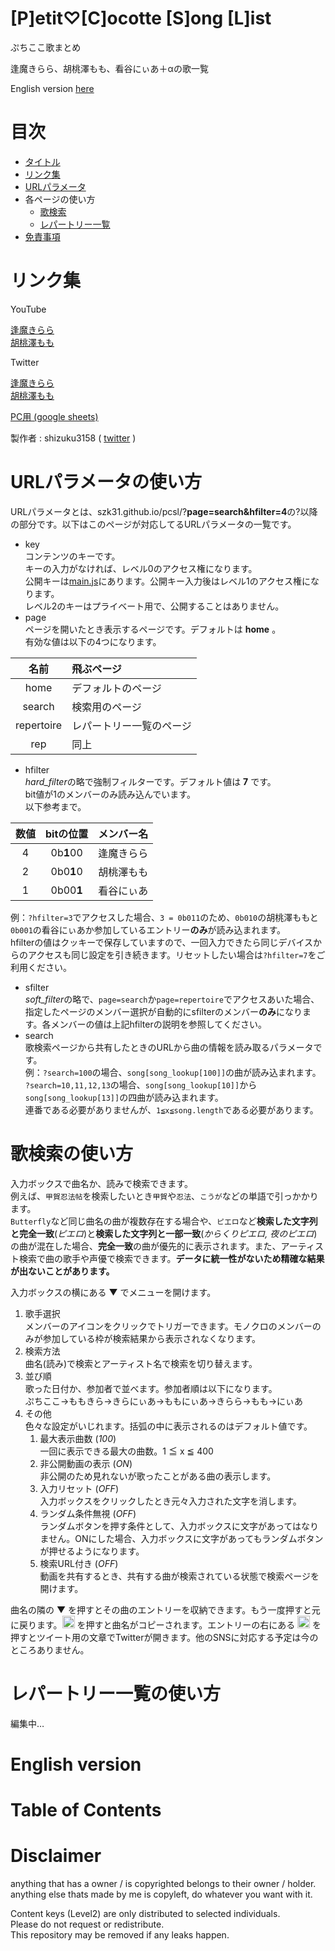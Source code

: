 # [P]etit♡[C]ocotte [S]ong [L]ist <a name="title"></a>
ぷちここ歌まとめ

逢魔きらら、胡桃澤もも、看谷にぃあ＋αの歌一覧

English version [here](#eng)

# 目次 <a name="toc"></a>

- [タイトル](#title)
- [リンク集](#links)
- [URLパラメータ](#urlpara)
- 各ページの使い方
  - [歌検索](#search)
  - [レパートリー一覧](#rep)
- [免責事項](#disclaimer)

# リンク集 <a name="links"></a>

YouTube

[逢魔きらら](https://www.youtube.com/@omakirara)\
[胡桃澤もも](https://www.youtube.com/@kurumizawamomo)

Twitter

[逢魔きらら](https://twitter.com/omakirara)\
[胡桃澤もも](https://twitter.com/kurumizawamomo)


[PC用 (google sheets)](https://docs.google.com/spreadsheets/d/1DSU1xBxXEZodMQCCu7hWsvdxWt-K0biXI5tt5_RD_DQ/)

製作者 : shizuku3158 ( [twitter](https://twitter.com/8513ukuzihs) )

# URLパラメータの使い方 <a name="urlpara"></a>
URLパラメータとは、szk31<area>.github.io/pcsl/?**page=search&hfilter=4**の?以降の部分です。以下はこのページが対応してるURLパラメータの一覧です。

 - key\
コンテンツのキーです。\
キーの入力がなければ、レベル0のアクセス権になります。\
公開キーは[main.js](https://github.com/szk31/pcsl/blob/main/main.js)にあります。公開キー入力後はレベル1のアクセス権になります。\
レベル2のキーはプライベート用で、公開することはありません。
 - page\
ページを開いたとき表示するページです。デフォルトは **home** 。\
有効な値は以下の4つになります。

| 名前 | 飛ぶページ |
| :---: | :--- |
| home | デフォルトのページ |
| search | 検索用のページ |
| repertoire | レパートリー一覧のページ |
| rep | 同上 |
 - hfilter\
*hard_filter*の略で強制フィルターです。デフォルト値は **7** です。\
bit値が1のメンバーのみ読み込んでいます。\
以下参考まで。

| 数値 | bitの位置 | メンバー名 |
| :---: | :---: | :--- |
| 4 | 0b**1**00 | 逢魔きらら |
| 2 | 0b0**1**0 | 胡桃澤もも |
| 1 | 0b00**1** | 看谷にぃあ |

 例：`?hfilter=3`でアクセスした場合、`3 = 0b011`のため、`0b010`の胡桃澤ももと`0b001`の看谷にぃあか参加しているエントリー**のみ**が読み込まれます。\
hfilterの値はクッキーで保存していますので、一回入力できたら同じデバイスからのアクセスも同じ設定を引き続きます。リセットしたい場合は`?hfilter=7`をご利用ください。
 - sfilter\
*soft_filter*の略で、`page=search`か`page=repertoire`でアクセスあいた場合、指定したページのメンバー選択が自動的にsfilterのメンバー**のみ**になります。各メンバーの値は上記hfilterの説明を参照してください。
 - search\
歌検索ページから共有したときのURLから曲の情報を読み取るパラメータです。\
例：`?search=100`の場合、`song[song_lookup[100]]`の曲が読み込まれます。\
`?search=10,11,12,13`の場合、`song[song_lookup[10]]`から`song[song_lookup[13]]`の四曲が読み込まれます。\
連番である必要がありませんが、`1≦x≦song.length`である必要があります。


# 歌検索の使い方 <a name="search"></a>
入力ボックスで曲名か、読みで検索できます。\
例えば、`甲賀忍法帖`を検索したいとき`甲賀`や`忍法`、`こうが`などの単語で引っかかります。\
`Butterfly`など同じ曲名の曲が複数存在する場合や、`ピエロ`など**検索した文字列と完全一致**(*ピエロ*)と**検索した文字列と一部一致**(*からくりピエロ, 夜のピエロ*)の曲が混在した場合、**完全一致**の曲が優先的に表示されます。また、アーティスト検索で曲の歌手や声優で検索できます。**データに統一性がないため精確な結果が出ないことがあります。** 

入力ボックスの横にある ▼ でメニューを開けます。
1. 歌手選択\
メンバーのアイコンをクリックでトリガーできます。モノクロのメンバーのみが参加している枠が検索結果から表示されなくなります。
1. 検索方法\
曲名(読み)で検索とアーティスト名で検索を切り替えます。
1. 並び順\
歌った日付か、参加者で並べます。参加者順は以下になります。\
ぷちここ→ももきら→きらにぃあ→ももにぃあ→きらら→もも→にぃあ
1. その他\
色々な設定がいじれます。括弧の中に表示されるのはデフォルト値です。
   1. 最大表示曲数 (*100*)\
一回に表示できる最大の曲数。1 ≦ x ≦ 400
   1. 非公開動画の表示 (*ON*)\
非公開のため見れないが歌ったことがある曲の表示します。
   1. 入力リセット (*OFF*)\
入力ボックスをクリックしたとき元々入力された文字を消します。
   1. ランダム条件無視 (*OFF*)\
ランダムボタンを押す条件として、入力ボックスに文字があってはなりません。ONにした場合、入力ボックスに文字があってもランダムボタンが押せるようになります。
   1. 検索URL付き (*OFF*)\
動画を共有するとき、共有する曲が検索されている状態で検索ページを開けます。

曲名の隣の ▼ を押すとその曲のエントリーを収納できます。もう一度押すと元に戻ります。<img src="https://szk31.github.io/pcsl/icon/copy.png" width="20px" height="20px" alt="copy_icon"> を押すと曲名がコピーされます。エントリーの右にある <img src="https://szk31.github.io/pcsl/icon/share.png" width="20px" height="20px" alt="copy_icon"> を押すとツイート用の文章でTwitterが開きます。他のSNSに対応する予定は今のところありません。

# レパートリー一覧の使い方 <a name="rep"></a>
編集中…

# English version <a name="eng"></a>

# Table of Contents

# Disclaimer <a name="disclaimer"></a>

anything that has a owner / is copyrighted belongs to their owner / holder.\
anything else thats made by me is copyleft, do whatever you want with it.

Content keys (Level2) are only distributed to selected individuals.\
Please do not request or redistribute.\
This repository may be removed if any leaks happen.